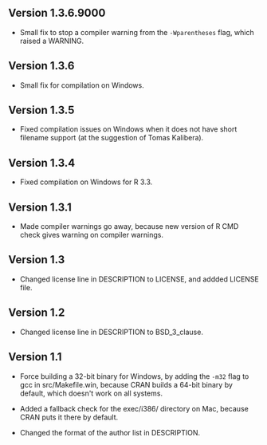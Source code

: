 Version 1.3.6.9000
------------------------------------------------------------------------------

* Small fix to stop a compiler warning from the `-Wparentheses` flag, which raised a WARNING.

Version 1.3.6
-------------

* Small fix for compilation on Windows.

Version 1.3.5
-------------

* Fixed compilation issues on Windows when it does not have short filename support (at the suggestion of Tomas Kalibera).

Version 1.3.4
-------------

* Fixed compilation on Windows for R 3.3.

Version 1.3.1
-------------

* Made compiler warnings go away, because new version of R CMD check gives warning on compiler warnings.

Version 1.3
-----------

* Changed license line in DESCRIPTION to LICENSE, and addded LICENSE file.

Version 1.2
-----------

* Changed license line in DESCRIPTION to BSD_3_clause.

Version 1.1
-----------

* Force building a 32-bit binary for Windows, by adding the `-m32` flag to gcc in src/Makefile.win, because CRAN builds a 64-bit binary by default, which doesn't work on all systems.

* Added a fallback check for the exec/i386/ directory on Mac, because CRAN puts it there by default.

* Changed the format of the author list in DESCRIPTION.
